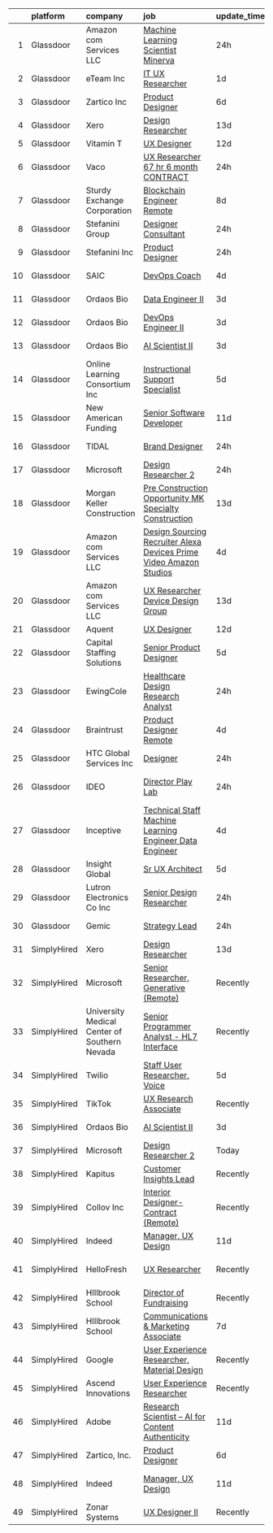 

|    | platform    | company                                      | job                                                                                                                                                                                                                                                                                                                                                                                                                                                                                                                                                                                                                                                                                                                                                                                                                                                                                                                                                                                                                                                                                                                                                                                                                                                                                                                                  | update_time   | location                  |
|---:|:------------|:---------------------------------------------|:-------------------------------------------------------------------------------------------------------------------------------------------------------------------------------------------------------------------------------------------------------------------------------------------------------------------------------------------------------------------------------------------------------------------------------------------------------------------------------------------------------------------------------------------------------------------------------------------------------------------------------------------------------------------------------------------------------------------------------------------------------------------------------------------------------------------------------------------------------------------------------------------------------------------------------------------------------------------------------------------------------------------------------------------------------------------------------------------------------------------------------------------------------------------------------------------------------------------------------------------------------------------------------------------------------------------------------------|:--------------|:--------------------------|
|  1 | Glassdoor   | Amazon com Services LLC                      | [Machine Learning Scientist  Minerva](https://www.glassdoor.com/partner/jobListing.htm?pos=126&ao=1136043&s=58&guid=00000180fa03d3e59e4cc2efc21eec48&src=GD_JOB_AD&t=SR&vt=w&cs=1_7e375783&cb=1653461996908&jobListingId=1007887659198&jrtk=3-0-1g3t07l0o38qh001-1g3t07l18kf2n800-72f20929e6efdf50-)                                                                                                                                                                                                                                                                                                                                                                                                                                                                                                                                                                                                                                                                                                                                                                                                                                                                                                                                                                                                                                 | 24h           | San Diego, CA             |
|  2 | Glassdoor   | eTeam Inc                                    | [IT   UX Researcher](https://www.glassdoor.com/partner/jobListing.htm?pos=122&ao=1136043&s=58&guid=00000180fa03d3e59e4cc2efc21eec48&src=GD_JOB_AD&t=SR&vt=w&cs=1_90b53a4b&cb=1653461996907&jobListingId=1007886431457&jrtk=3-0-1g3t07l0o38qh001-1g3t07l18kf2n800-328a608963bef237-)                                                                                                                                                                                                                                                                                                                                                                                                                                                                                                                                                                                                                                                                                                                                                                                                                                                                                                                                                                                                                                                  | 1d            | Seattle, WA               |
|  3 | Glassdoor   | Zartico  Inc                                 | [Product Designer](https://www.glassdoor.com/partner/jobListing.htm?pos=118&ao=1136043&s=58&guid=00000180fa03d3e59e4cc2efc21eec48&src=GD_JOB_AD&t=SR&vt=w&ea=1&cs=1_0bedfb78&cb=1653461996907&jobListingId=1007872465261&jrtk=3-0-1g3t07l0o38qh001-1g3t07l18kf2n800-b2b7c4b4c40f2c42-)                                                                                                                                                                                                                                                                                                                                                                                                                                                                                                                                                                                                                                                                                                                                                                                                                                                                                                                                                                                                                                               | 6d            | Remote                    |
|  4 | Glassdoor   | Xero                                         | [Design Researcher](https://www.glassdoor.com/partner/jobListing.htm?pos=102&ao=1110586&s=58&guid=00000180fa03d3e59e4cc2efc21eec48&src=GD_JOB_AD&t=SR&vt=w&cs=1_8794c5c6&cb=1653461996902&jobListingId=1007855674022&cpc=FA84DF7EA1EC2398&jrtk=3-0-1g3t07l0o38qh001-1g3t07l18kf2n800-9dabd3dbaa7aade9--6NYlbfkN0COvs0giDBQSZxCgxtGlP9F2rqb7f8qKMvTQKRfo9Z2aBBfdNwhT-PCbca6Tg6UbePGcD1BVCaGaoNJzTwB0W18THNvUP0BCphk4Q_HR4zPqpJ2ZIK6tSKZxhajglGwmj9j5Vyb6AVhH29dRGOW731lIbcDaAzBwjS2ngcnR7Cps3lRhrLqVr2Uox478cafZFmsek81Ap4bRRTOXGzlrLcgU3MnoBtacmmm6vCeGxI3rtsJ__pKTVX5r5p4NwrYSDPc_Td2SmJC2A5WhdAX_QkXEEW93ZMaoJxfu5FSYdu2lvqreLFWAtJMhR5DPnSjJGaQcudt-1URTlN_-WZYnocyadBas6qJUOycHifGzI7foXjgoqrKLUQFGvQTmcIquisQdnpdGrtNXhWEvxMRdYZ99J_8gz8JXIP17iRvts6gIgiobJc7pRYGZyPFeHdZVIHOBvQeWHa-URsAVGbq39rIvSdheOIlNf6NhHyYgWVV-iS3CCUvjbvN9OJHkgtTqz3SlpBSJpQetb7H6VFTjJ2N5_M2VLYeek-C0JisW-XzCaxxOtcizsanSYyUX14OulA%3D)                                                                                                                                                                                                                                                                                                                                                                                                                | 13d           | Remote                    |
|  5 | Glassdoor   | Vitamin T                                    | [UX Designer](https://www.glassdoor.com/partner/jobListing.htm?pos=111&ao=1110586&s=58&guid=00000180fa03d3e59e4cc2efc21eec48&src=GD_JOB_AD&t=SR&vt=w&cs=1_debc11aa&cb=1653461996903&jobListingId=1007857399012&cpc=F41FEAB56D215062&jrtk=3-0-1g3t07l0o38qh001-1g3t07l18kf2n800-bf8bd1381a59add7--6NYlbfkN0DMrcEu7yrtATojKJA7cEzGQ3FdRGWLh0CZQInL4ECGI6k5tN82kdM0OKoro5eXmjqQ_3-Yi1maB0QeAwX2cFM4-8r8NKeCAohsdn7mGEFa7Z1GG31ea3grfivr1qYsHIrTGw-sfhFTWpnMLYGyeere9DpYao-E63ANOPqmlYpGNo7s3De6ajZDiMlpUmUZ31j6saZWA4iOW70U_BgejgpCvRCW2a0jEl-CmU4ZfCulM9vEa1jt1L88FbO_W3vfx_qgmpJBi0ner_YY9TbbETC7wyqRX3IAchT08CsEU1ySE4aU_IiRyZvVFiRcP-LAJCUEFfsPRn1zj4mplm8O6tHbd9jdu33FElxQoSjH4OnfQePf2CxsRascToNy3NJjUVJRDAP9B1ltzLmf3ESQ_7OH4XmDGihDOji6aCZFPnJ2z5MaGn-x7xxuUYtrEguytfxdvv8aYPj0ysRaL1dMAWFP)                                                                                                                                                                                                                                                                                                                                                                                                                                                                                                                                    | 12d           | Remote                    |
|  6 | Glassdoor   | Vaco                                         | [UX Researcher   67 hr   6 month CONTRACT](https://www.glassdoor.com/partner/jobListing.htm?pos=105&ao=1110586&s=58&guid=00000180fa03d3e59e4cc2efc21eec48&src=GD_JOB_AD&t=SR&vt=w&ea=1&cs=1_2d952eef&cb=1653461996903&jobListingId=1007889852444&cpc=654405A9B1E0A9F5&jrtk=3-0-1g3t07l0o38qh001-1g3t07l18kf2n800-5afa0b3d8f8b7fb7--6NYlbfkN0D_sybMACCpf9B-677oK5j6rPldVB6BlrVvFjO_o-GJZbzuF-qh4PxErFUqfUsv_6tPM5FnFG1bSGGxWYftg2DDzYQs20-wDBlFWfrgG_Sua-is1fh9XSQcfq-iE1TFQaa2bA5fMtz9nO6YXATNBMnAfHje9JIQ6I5ey0c_Ow3P87YyZDdXGesMdPyZIK2GJaa32wdi_leB8PTdvpFmloOvAsAerTcZbRAXjxFby8G3qTy5Siz8gz845KJa8XtiNu946TOXWdo-OlBsqWsiMb2R083dEv0yCj6sGZMRJIlsYsKSK1KY9GwTGgp8P3JT58NsBjhIJiMF_H8u7puh95TycuxC5snMvU2SAdvFYgEwoadODMhtpv84oi0_AIk7l6SPmMP0WnvqqyoMzWQJuS5YRIuweLt0CYoWt0wIdIg5_w5ugTDdNQMP4xA6kaWSpdsiYbN5ilAYyLWmsol-Sd1fXeLMmRBB7ZjKwP7SqbzyV5ewa20-govPPez7Ds3aMfQegAPcXKIEZxQ-X5IugUHh4ssImssJjSQ%3D)                                                                                                                                                                                                                                                                                                                                                                                                                    | 24h           | Dallas, TX                |
|  7 | Glassdoor   | Sturdy Exchange Corporation                  | [Blockchain Engineer  Remote ](https://www.glassdoor.com/partner/jobListing.htm?pos=128&ao=1136043&s=58&guid=00000180fa03d3e59e4cc2efc21eec48&src=GD_JOB_AD&t=SR&vt=w&ea=1&cs=1_d2bfdacb&cb=1653461996908&jobListingId=1007867275386&jrtk=3-0-1g3t07l0o38qh001-1g3t07l18kf2n800-6d3b61b60a4f9bd4-)                                                                                                                                                                                                                                                                                                                                                                                                                                                                                                                                                                                                                                                                                                                                                                                                                                                                                                                                                                                                                                   | 8d            | Remote                    |
|  8 | Glassdoor   | Stefanini Group                              | [Designer Consultant](https://www.glassdoor.com/partner/jobListing.htm?pos=117&ao=1136043&s=58&guid=00000180fa03d3e59e4cc2efc21eec48&src=GD_JOB_AD&t=SR&vt=w&ea=1&cs=1_0c499eb6&cb=1653461996906&jobListingId=1007889675910&jrtk=3-0-1g3t07l0o38qh001-1g3t07l18kf2n800-cfef09c7df2dcdeb-)                                                                                                                                                                                                                                                                                                                                                                                                                                                                                                                                                                                                                                                                                                                                                                                                                                                                                                                                                                                                                                            | 24h           | Remote                    |
|  9 | Glassdoor   | Stefanini  Inc                               | [Product Designer](https://www.glassdoor.com/partner/jobListing.htm?pos=127&ao=1136043&s=58&guid=00000180fa03d3e59e4cc2efc21eec48&src=GD_JOB_AD&t=SR&vt=w&ea=1&cs=1_b23cf833&cb=1653461996908&jobListingId=1007890544709&jrtk=3-0-1g3t07l0o38qh001-1g3t07l18kf2n800-640649f03ce3bf6b-)                                                                                                                                                                                                                                                                                                                                                                                                                                                                                                                                                                                                                                                                                                                                                                                                                                                                                                                                                                                                                                               | 24h           | Dearborn, MI              |
| 10 | Glassdoor   | SAIC                                         | [DevOps Coach](https://www.glassdoor.com/partner/jobListing.htm?pos=103&ao=1110586&s=58&guid=00000180fa03d3e59e4cc2efc21eec48&src=GD_JOB_AD&t=SR&vt=w&cs=1_79bc764f&cb=1653461996902&jobListingId=1007878648216&cpc=14D5209370AEC984&jrtk=3-0-1g3t07l0o38qh001-1g3t07l18kf2n800-cdc7e45c15532b51--6NYlbfkN0AauYDK0PcpkAAwvqsYr42ytNXSoRmB0ySYhRIkJ-ozknMmzV10mP9D-ZXILu2789YY3xK8swiOAP87RGS35qfm35bV4QvAn4f8VwCPYfArv2UfbzTgWVE8pCzLn-hDK5dnBjYr2Fpjubi09gUKP3P75VZ8bN_hyk0TdIya8N3Oof83gbhQY3QKesj2dcJaqJ6yIvAJOqKMgrQxpK_ds-qJQ10hgtbNyBbYrM5btc0SwgH_mgv-ABecNPLVUGHxz5VW-316tGPdam1Yi4ghGYsEDgYkqowcLHdopEk8d9t0o1yE9k6LjebIYKWa4RS7eccoaSCk8bz9OdGoozLfp8KNr3HPd4Ym3lOwl-pn9VTwZO12czPLbDB5WXOL2IvJlzrc-GPskPngWyqJqNiQ2JKTMthHDocBqqMqS9J6Vqb0SCjsvok64sHJI4P3JhoEqAG3cINq7wOdwZIBKJ7GL52sEzUE78bS1ipC_Lzk6duNkt9MHLEI9-lbvINlylVvcLtua2_bLeSeIFLW9TFiKEsZiDlYNVRqKhqoUR4xykytkcprplkkeoliVIvezorCWDdz0NI9a_vQjwN1eemZVwIhXil43s9xV1rVBpEWmvbBS4Yvbobz8uz7deuFLwB0YcLC8mU4-g50EkE3WMmMBkrhOpisTmDYI2d948eTMPVdFavNKloPxzXHfgMxMYITazz4BEQCbhVyXnuEMOyK0kx22kcqVlZ459Pub-tg-mhmafpxvVK9ny3rkrF-rpn5x4qx9XrdonQis6lADgSQdcc19dVeiWQ8mwuXKyxfEKaRaeBSKos55oW3ZvxJrRZJ2pwhN56x693ejY3zhHTWRFTMFEwczNti8Sn7Dsw0nzvGI3l_OgWi5ctTlDe3FpwOwiOpD63GXLdXHZoSddzJdJgrKDE6MoxNuafJ1hQXut4kQ6I2z94lduIYjiN32Y9fz1c%3D)                     | 4d            | San Diego, CA             |
| 11 | Glassdoor   | Ordaos Bio                                   | [Data Engineer II](https://www.glassdoor.com/partner/jobListing.htm?pos=104&ao=1110586&s=58&guid=00000180fa03d3e59e4cc2efc21eec48&src=GD_JOB_AD&t=SR&vt=w&cs=1_48f43c93&cb=1653461996902&jobListingId=1007881367833&cpc=3DB599BF2F4828F0&jrtk=3-0-1g3t07l0o38qh001-1g3t07l18kf2n800-c62a02410510c7f3--6NYlbfkN0DG4ntHtB_rMsnfhgmnSvK2brktLme1L4SiDeJjQ-izrVOLqRJ5-yjEwoYGp-nj3bU03tSGWcQbx1QRG1Xuhy_ThbekGw4tGr4Qacc06uBf4suutqLvGViX8nU6GnZTzkDvyfXyQ4JqZ-hxLsJz9AlbH-91pxkQE6tcXbp_EspQnLCd1F_rdak4aemaJZ1kuFySvKFwib3vsXmB0EeJ_v-LFgDpkTpJ2klmqJu2HD3Py4efHyHqhc5iEfoYZYk03yCYd9b4eYNTSyBUFIbXyU93Wt3mr8ML2TfmjB5ZM75_ieWRQKWPh6T0uyOtMb6Nv4VIuYRuLMkFIBIU-dJ1C892YIQy0GVobDtPRYuSNA54Ci_kzpfcbLm-iXic2AL9V2HKAG6jtJEJyJ5vbhF17nTxnVGCei1SkLayhXWke_ugjVh3dGxA_ijCtMDOwGKa9nIN9_pb8cF8fIgNQUxwZ6-wOL99QG5_mOoYO06GqP-CDE8nYm7MTiN4ccZ9lzCaeyudiPBeK7ZUtpXnUT3d5HmoFaj57f6_3WFiid-uoWTrsy55DY5VYDH6mpZvtFffwTgqeWsa-3UA3upmxD2l1dYdDz6xsu0rs9vN1iP5Gn4RXldPJn28hAJWuZG207aNE7H9qzRdNWVadHB8lv5ubMLU9F_-hmZ-Z_HQCj9DM5ToPVOJb-CgBjoH4v5TH_KsI_PePhrwczsaP3SxYJFq7z55JG3Cn1Ofs3IdyaU8iT9Hx1Gb6BioyD9hlQDR02QFVp9-tmF1zPgb9rTmziIIqdO05QhckoOH3cBffBp7BHTVYpqu2f91W2ni17bK-I7osKaCAob-tJPodi3gT-ztYNobMlsdkH_ir0AjOWTTMwwztWuyygVRB_QIlrSy0Bd-fbY9VqdAsea9OkpUiA6mq69TM-xvXIHExSQiYiuPUYs3yUi8CqnNR_TUeQkjgpNMiMvF3Gc6CPdGrQ%3D%3D)   | 3d            | New York, NY              |
| 12 | Glassdoor   | Ordaos Bio                                   | [DevOps Engineer II](https://www.glassdoor.com/partner/jobListing.htm?pos=107&ao=1110586&s=58&guid=00000180fa03d3e59e4cc2efc21eec48&src=GD_JOB_AD&t=SR&vt=w&cs=1_482f4c2e&cb=1653461996903&jobListingId=1007881304475&cpc=6FC5BA77C9A4CD78&jrtk=3-0-1g3t07l0o38qh001-1g3t07l18kf2n800-336f48919893bbff--6NYlbfkN0DG4ntHtB_rMsnfhgmnSvK2brktLme1L4SiDeJjQ-izrVOLqRJ5-yjEwoYGp-nj3bU03tSGWcQbx5esdaiPq3Pu6dmOvZKtAdUHdHnjOQXWifv9_AtbO26hTGioWKa43sUIA3G2QbunJUxQQQNUdGMeJxSH5iT_tpeCnglYseFZRhN3asuOmBc0rLldL5V4ezkxODcOkWalmO2Hpqvkzfgszmsi_fY2Oq9jEIQ5zm37tfA06uOJBAvv7c_zsaxLIYZOR7tkvUL6VR6Lf0w9OLmXklsk_PYKoBc1BKmvd4bmSQBh24tfTxbPumFqI9OteMDOCilfCc3uycu6_ZYLSFjtW0LEt5xXW_wbXK2ZgvjEq4IsNUA7EjWS3hrF3UtkDC-GrgjU2qZ5i2EJM9Uzyq_rrm-01Nsr31SlLYe2nyZscC7EmGoEU38OuXnKXu8SXa_uxSqr-jZ6yFNpOIs0n8j6XyoKXVPkIQ8QM_yugPaMIApYjU_gJQzJcjMkYNAohuaGLDLUCcw-_U-5nucxsjfKkjC4aAVxldyjgCoE1wJ-Y6mjwhDseZDZgsZKWlvjCc1il3Y8Jy6pGXULdo4CtloaIPBVNu-pNNhWskLHkGHnrfO7a3Nk7u8seCr385IZ31HCPToiQiap9bRBjDiICAJOl_ZzoacgU6TaUgEUNWrHs7GDPVSz4wsCKD-pfHS9sNZ2F2DqAk7PHIZa6w4cY2q2-XKmEYHmSxbbHSA3Leq3JOR2N5f0-tMkLK1U1ivbuZ-DGEyPi-vlqhDQC4Sb_-_MRAG_5LrWmCRcOLJMho9CZCNiT21IfZ5PqN288WP27On2wYkcq42ZhNew92NKlHxIha6oGHUVXQ9qpDcX0dCWLL8yJiLQowHxsQSJVEDsDK8g_brN3Sx9thrIDkkKu5I0oTUxwIRJKVAwK0ueBJnT0V3KxLjYv_Vx8vuuzpXqUzPEP7ltjU6Zuw%3D%3D) | 3d            | New York, NY              |
| 13 | Glassdoor   | Ordaos Bio                                   | [AI Scientist II](https://www.glassdoor.com/partner/jobListing.htm?pos=101&ao=1110586&s=58&guid=00000180fa03d3e59e4cc2efc21eec48&src=GD_JOB_AD&t=SR&vt=w&cs=1_27232f6b&cb=1653461996902&jobListingId=1007881367849&cpc=FAE5E775D180B2FB&jrtk=3-0-1g3t07l0o38qh001-1g3t07l18kf2n800-b0b14740b0280c5a--6NYlbfkN0DG4ntHtB_rMsnfhgmnSvK2brktLme1L4SiDeJjQ-izrVOLqRJ5-yjEwoYGp-nj3bU03tSGWcQbx1t2NUbnNj_wO0Lc63cPpx2_IgAs6u112XuxdDwfN2BRxOZ6mnse9552stZs0leFm69WlvXVOSKtOUHKAAEx-zPUD9hJayljOfx-ti-d-NCNigg0DBivN4UwhjExnrxTiVtAM0Y7FYlclB9H9Z-e6KNBTCc2dl-kxjzbW4fvzPAE5Ub5VrOJ_aT17kCywXdluKHegZSANgJokbVWB6zdL207sBqu4qTeSIYIPeTGv9ZmL376Mi6hk4Kz6SReYkI8uvwfzBkuP7t3__QZ7NUtNK9NYib53pP6hu28ym6AZk43vjsIffyEqGNKr2JN8pe38xg0Y8ylhJ6ugIaOLQ_FqrPsEwdNZ9Qx_6BaSDCjd6LVUa6Jp0d4r4v1vFVHAINOONCAEad5gSdMNGVDgYbVUX-RyEIcj88BUr6_3LkLP25cJsiDDRQAQlnCNIAQluJMtSYDav9SkIndiApBxqRZMioEL45hQAV1a6JMDQZBCZz0I56iCnKXxSy-KqeMxVlvD2NIJuApEjK_Edh8JaUJtx9vaU8k1MbtXM2CH0njAXhV4_vijb_MQAs_DPdgBpSsPIxa20984xvfgoRc_CySGn_1OJ6VX0Gn2uq-UacInm6nqil5eCcp1uXM44fbh9WETOdCQclnZvcD97fhsE3NMZUATXNc4B2SYtcEcwXA6mw4gmUKkpxu8pwmVce6VY8MZnaW-wZABtTjXPLGDXimLw7IG34U7xi2Jfbj8FeC__cJ5Ig31ZQ710UoCrgTYIOsnnuyLchN6ircAeWdTutGnDjxPsRkyA8ySjedOGNvzG1yCz9hnMvddTMW16CYPHnsw5xpC-sAZchWQJdAskQRvrxK6eYwN8W0vt5PWP3XMoNh2t-TW02ba51qgeKqlW0BCA%3D%3D)    | 3d            | New York, NY              |
| 14 | Glassdoor   | Online Learning Consortium Inc               | [Instructional Support Specialist](https://www.glassdoor.com/partner/jobListing.htm?pos=125&ao=1136043&s=58&guid=00000180fa03d3e59e4cc2efc21eec48&src=GD_JOB_AD&t=SR&vt=w&ea=1&cs=1_92d79647&cb=1653461996908&jobListingId=1007877401907&jrtk=3-0-1g3t07l0o38qh001-1g3t07l18kf2n800-1306636d9b9718f4-)                                                                                                                                                                                                                                                                                                                                                                                                                                                                                                                                                                                                                                                                                                                                                                                                                                                                                                                                                                                                                               | 5d            | Boston, MA                |
| 15 | Glassdoor   | New American Funding                         | [Senior Software Developer](https://www.glassdoor.com/partner/jobListing.htm?pos=106&ao=1110586&s=58&guid=00000180fa03d3e59e4cc2efc21eec48&src=GD_JOB_AD&t=SR&vt=w&ea=1&cs=1_d00d81d9&cb=1653461996903&jobListingId=1007861522615&cpc=4F748F1840550ABC&jrtk=3-0-1g3t07l0o38qh001-1g3t07l18kf2n800-7b5c1252d27dde0a--6NYlbfkN0C2BFb7Ub2YUp4strrym9V3pWtjyRKtgHKt_kMzkewmGGJEved23y_kY-GSZp2akmOZcjDvAP9vk4Me8OO2WjqZcOObTkyzQraxk6nTjjejkpMoMGnZ8vH86drutKxQjfYcU7ni8McWHYy8CYIyF7wfiF_DrTPUr7IzRBlg0T1fZBbKDhsX1uLcDF4ZXPBf9fvUk22hj5Iz5yjiH-1vqxvX1PgoanJQNGnZIBWbc1ozxSCrAoxtAhNl2Vecslt31Dai6NTq8ODmygqr6-9iqn451c63fAFCVPqjawXY288-6WKd4gYNCDTExpEM4NQJHV0KmJgPS3erv8vhdza9SMPUVKDEjD7nN-A4uRKAX61TAlIbtxHHGTnN3oelcGx6_y7J5Qb9YKPCmxe5QQBhuAGxewGAhl6aNHwBG1OALQ8PgFg2VTNn2L_S0oe2CwnMNlqQist0KQ9rlRT4eMuitHV4eOKBX5sAwVz7etvgJVSBvZ8EiyN5jIqn7XOjYiCNG-bk6vWu78Py2g%3D%3D)                                                                                                                                                                                                                                                                                                                                                                                                                                                     | 11d           | Remote                    |
| 16 | Glassdoor   | TIDAL                                        | [Brand Designer](https://www.glassdoor.com/partner/jobListing.htm?pos=113&ao=1136043&s=58&guid=00000180fa03d3e59e4cc2efc21eec48&src=GD_JOB_AD&t=SR&vt=w&cs=1_92fdec41&cb=1653461996905&jobListingId=1007891097548&jrtk=3-0-1g3t07l0o38qh001-1g3t07l18kf2n800-d0b78174f30ae43e-)                                                                                                                                                                                                                                                                                                                                                                                                                                                                                                                                                                                                                                                                                                                                                                                                                                                                                                                                                                                                                                                      | 24h           | New York, NY              |
| 17 | Glassdoor   | Microsoft                                    | [Design Researcher 2](https://www.glassdoor.com/partner/jobListing.htm?pos=121&ao=1136043&s=58&guid=00000180fa03d3e59e4cc2efc21eec48&src=GD_JOB_AD&t=SR&vt=w&cs=1_221c3382&cb=1653461996907&jobListingId=1007889586392&jrtk=3-0-1g3t07l0o38qh001-1g3t07l18kf2n800-ce207c768f002541-)                                                                                                                                                                                                                                                                                                                                                                                                                                                                                                                                                                                                                                                                                                                                                                                                                                                                                                                                                                                                                                                 | 24h           | Redmond, WA               |
| 18 | Glassdoor   | Morgan Keller Construction                   | [Pre Construction Opportunity   MK Specialty Construction](https://www.glassdoor.com/partner/jobListing.htm?pos=110&ao=1110586&s=58&guid=00000180fa03d3e59e4cc2efc21eec48&src=GD_JOB_AD&t=SR&vt=w&cs=1_bf883a26&cb=1653461996903&jobListingId=1007853620776&cpc=9C2286EA3771AAF6&jrtk=3-0-1g3t07l0o38qh001-1g3t07l18kf2n800-c1e3be7f7c91737e--6NYlbfkN0D0ff9e8Lfwlpl5zGbQmpn59AL71QmFd7VKOAnfyjZzp5sdngV8WPgYe0dov1m7Y2nGbebeLY7ywoL1uQU1W_r54MMNEc5bThphBN4WNC3kT1Cnjm8-tCLsKb930J0yMb7zeW4vgeHB-nzlYCGEhzgAFVyEeiYYonDhe5o1e_0oTXEvOq90dLlNl8FnoaD20Y53057z8BMsT_OwtF1V0_1xcku7J_jOCrLBydtcTOrJr9V8FFXjdFS4xEubYDiJroaIYJT4mv97Iip7AL_z0TMfirjHiaGx8izJ4p_cDuNbd4VOOgqB-FBPlAeh1GbTKbJexv-s-ZBqbwXMYd3-43h6zw8QEhEbfhLvZX8OZeJ9Nguk8M37QA80ZFXgo-kVWcziZsSrH6sii1mVgQzcNNESJV13VmMgjfloqpdm_xHYIDXFHIK47XjNZ9-gGfzdV_lud_gNNH3izivuXl9rR2Umzz1dNUIePPM%3D)                                                                                                                                                                                                                                                                                                                                                                                                                                                                         | 13d           | Frederick, MD             |
| 19 | Glassdoor   | Amazon com Services LLC                      | [Design Sourcing Recruiter  Alexa  Devices  Prime Video   Amazon Studios](https://www.glassdoor.com/partner/jobListing.htm?pos=123&ao=1136043&s=58&guid=00000180fa03d3e59e4cc2efc21eec48&src=GD_JOB_AD&t=SR&vt=w&cs=1_f55623ac&cb=1653461996907&jobListingId=1007880315965&jrtk=3-0-1g3t07l0o38qh001-1g3t07l18kf2n800-3307406de26018d9-)                                                                                                                                                                                                                                                                                                                                                                                                                                                                                                                                                                                                                                                                                                                                                                                                                                                                                                                                                                                             | 4d            | California                |
| 20 | Glassdoor   | Amazon com Services LLC                      | [UX Researcher  Device Design Group](https://www.glassdoor.com/partner/jobListing.htm?pos=120&ao=1136043&s=58&guid=00000180fa03d3e59e4cc2efc21eec48&src=GD_JOB_AD&t=SR&vt=w&cs=1_0283c675&cb=1653461996907&jobListingId=1007854917118&jrtk=3-0-1g3t07l0o38qh001-1g3t07l18kf2n800-c5b11d3856f07c52-)                                                                                                                                                                                                                                                                                                                                                                                                                                                                                                                                                                                                                                                                                                                                                                                                                                                                                                                                                                                                                                  | 13d           | New York, NY              |
| 21 | Glassdoor   | Aquent                                       | [UX Designer](https://www.glassdoor.com/partner/jobListing.htm?pos=108&ao=1110586&s=58&guid=00000180fa03d3e59e4cc2efc21eec48&src=GD_JOB_AD&t=SR&vt=w&cs=1_469254fd&cb=1653461996903&jobListingId=1007857487971&cpc=451933188B21919D&jrtk=3-0-1g3t07l0o38qh001-1g3t07l18kf2n800-28f134c03d731754--6NYlbfkN0DMrcEu7yrtATojKJA7cEzGQ3FdRGWLh0CZQInL4ECGI9gD0Wolx9R2EDT7B77c2cTNhinhq0OIr1D8CgVA-Gt0dK3wq1uL1WYvxEyC0OA3KCT14MbekDVCQPQiuslluGc0xd0QXC8mNxHhzxHK2r593ekk4G_hxCytez0RpDtmINrbbT75RfEGx83-1BM8Zn57D68zI9711JdAgRNeOHy9baHC5-XeYjD7n-3E6mEIVZkTewq4sAwYg2E6z4VFl7igP6u-rMm7EEJee2baXvpm4REJJK8iNzxuRFO7BCnEuOAWSBG09mfSVcQlDPxfbv5DSkxM9XWBOiWV13VdH1ymc9RTETQNKVghuVSJEAqxlECuG372HQT_WEpzQgBQqJl5QFPtQsdUzlxZqhz2KEswjqs_G3nYjaADCUNPEVRmD2PXtCiVGl04Z8Cpui2t1-rSSPC-Q89m3Q%3D%3D)                                                                                                                                                                                                                                                                                                                                                                                                                                                                                                                                        | 12d           | Remote                    |
| 22 | Glassdoor   | Capital Staffing Solutions                   | [Senior Product Designer](https://www.glassdoor.com/partner/jobListing.htm?pos=109&ao=1110586&s=58&guid=00000180fa03d3e59e4cc2efc21eec48&src=GD_JOB_AD&t=SR&vt=w&ea=1&cs=1_df242ad5&cb=1653461996904&jobListingId=1007876680978&cpc=AC285F3A3ECA6BB0&jrtk=3-0-1g3t07l0o38qh001-1g3t07l18kf2n800-a7467cedec726b7b--6NYlbfkN0AHXq2vAVwR3IH7wgnTMdWCa3HguypIXx0DFudX-u0zu6XSU0N9gDGCMsnO9yvyAfPKB_2112q2V_a6pc8ufk1EJ6xkRmq2iyieZImMcAdkuIOojLatQJc9Fa7KCayEAELzo-HW0I29fKAV0qcCWoOfaQeToSvVOhNvmu0qW6XqE_t7-KrUnGlKobSks8lx9X0aAUM4sCnrqFeDYVDgYs7sTE50T1DK2gRw22QZYhEXj1c_u06AKdxreGPdafwmU2Fqx7moRGgJnaYw17Kp7J1Sojz9MxmR4BCpdwYLrxHpnlKMmvolB8UKARNkY5jDYA6Gv5XrwjWQr9aaB5hV3ZrFYocCbU4FbOTzwFLEgeU9m4DDFfVVHIQSIu_Ru1coIj1R0pCFz1-6zOF52nLr6EcW--CtFpx9Bb3WlwCSDC_3zyJgafkUhlMe8vDBsYcXOozxAVeNwlbI2UpAACSIIWayJJi9BVT8mDZZz4nVvzv-sU86nxh_0ZbUSwZY0_LIgj6fXm_8m6X92g%3D%3D)                                                                                                                                                                                                                                                                                                                                                                                                                                                       | 5d            | Remote                    |
| 23 | Glassdoor   | EwingCole                                    | [Healthcare Design Research Analyst](https://www.glassdoor.com/partner/jobListing.htm?pos=116&ao=1136043&s=58&guid=00000180fa03d3e59e4cc2efc21eec48&src=GD_JOB_AD&t=SR&vt=w&cs=1_cca498fd&cb=1653461996906&jobListingId=1007889871166&jrtk=3-0-1g3t07l0o38qh001-1g3t07l18kf2n800-0b41d4c9c490c6b5-)                                                                                                                                                                                                                                                                                                                                                                                                                                                                                                                                                                                                                                                                                                                                                                                                                                                                                                                                                                                                                                  | 24h           | Raleigh, NC               |
| 24 | Glassdoor   | Braintrust                                   | [Product Designer  Remote ](https://www.glassdoor.com/partner/jobListing.htm?pos=130&ao=1136043&s=58&guid=00000180fa03d3e59e4cc2efc21eec48&src=GD_JOB_AD&t=SR&vt=w&cs=1_92479796&cb=1653461996910&jobListingId=1007880282198&jrtk=3-0-1g3t07l0o38qh001-1g3t07l18kf2n800-5fbd87a50431955c-)                                                                                                                                                                                                                                                                                                                                                                                                                                                                                                                                                                                                                                                                                                                                                                                                                                                                                                                                                                                                                                           | 4d            | San Francisco, CA         |
| 25 | Glassdoor   | HTC Global Services  Inc                     | [Designer](https://www.glassdoor.com/partner/jobListing.htm?pos=129&ao=1136043&s=58&guid=00000180fa03d3e59e4cc2efc21eec48&src=GD_JOB_AD&t=SR&vt=w&cs=1_36c9d5af&cb=1653461996908&jobListingId=1007890179229&jrtk=3-0-1g3t07l0o38qh001-1g3t07l18kf2n800-a3495020387db68d-)                                                                                                                                                                                                                                                                                                                                                                                                                                                                                                                                                                                                                                                                                                                                                                                                                                                                                                                                                                                                                                                            | 24h           | Dearborn, MI              |
| 26 | Glassdoor   | IDEO                                         | [Director  Play Lab](https://www.glassdoor.com/partner/jobListing.htm?pos=114&ao=1136043&s=58&guid=00000180fa03d3e59e4cc2efc21eec48&src=GD_JOB_AD&t=SR&vt=w&cs=1_850331aa&cb=1653461996906&jobListingId=1007890514386&jrtk=3-0-1g3t07l0o38qh001-1g3t07l18kf2n800-c61b506aa1219931-)                                                                                                                                                                                                                                                                                                                                                                                                                                                                                                                                                                                                                                                                                                                                                                                                                                                                                                                                                                                                                                                  | 24h           | San Francisco, CA         |
| 27 | Glassdoor   | Inceptive                                    | [Technical Staff   Machine Learning Engineer   Data Engineer](https://www.glassdoor.com/partner/jobListing.htm?pos=119&ao=1136043&s=58&guid=00000180fa03d3e59e4cc2efc21eec48&src=GD_JOB_AD&t=SR&vt=w&ea=1&cs=1_11364013&cb=1653461996907&jobListingId=1007879798626&jrtk=3-0-1g3t07l0o38qh001-1g3t07l18kf2n800-df5bd3d392a6c30c-)                                                                                                                                                                                                                                                                                                                                                                                                                                                                                                                                                                                                                                                                                                                                                                                                                                                                                                                                                                                                    | 4d            | Remote                    |
| 28 | Glassdoor   | Insight Global                               | [Sr  UX Architect](https://www.glassdoor.com/partner/jobListing.htm?pos=112&ao=1110586&s=58&guid=00000180fa03d3e59e4cc2efc21eec48&src=GD_JOB_AD&t=SR&vt=w&ea=1&cs=1_5b2e2837&cb=1653461996906&jobListingId=1007876995523&cpc=8795CF9063CD573D&jrtk=3-0-1g3t07l0o38qh001-1g3t07l18kf2n800-1409bbab193961ac--6NYlbfkN0BKkHZu3wF05EeDimN_p6sYpKCMArvwa95YdH7UpkaBCi52Bcb3JNt3QpXU1JGZrLRy3dcyqkoXbgYbbq0n0S8RsLdW_ox1SnJXlVbHUpuMv8logrhLo6vudjFt6jWNG6BvMcVtphsOifu1jZto83FF-xNsTJS5SufCfG5_KiFPs9ZVmyXDVLNGDHVD91-ZgMKdBuSDVAOnWyx_ETumAcPUvT0MiEhRTmW7A1vb5ddvIqczzANIXsn8lxodwsxj8ITLOuu63VVec_pnkMob4Y7vn71qlCTmcKv_4uo6exQscDGjqC58z4ZStfNQ0qMB_K7Zn7kDtP7jOQl4bTv-15lOU3jVo8OcubFZQ9YnZ3j2o0MLndHd8ZIiJMtCZ8VMWMURSadb0SfzCOeT8m6SC0hJ4SDJWRnmnTHAVvGTLBJwlQr2yvpA8NID7gMpUHukIDgMp9N_aiNp9Rj0gZysrHbbY1_W7zYZ6QDMo63HxrfzsIdf9kjwvqNELmJeWTlkGCs%3D)                                                                                                                                                                                                                                                                                                                                                                                                                                                                            | 5d            | Atlanta, GA               |
| 29 | Glassdoor   | Lutron Electronics Co   Inc                  | [Senior Design Researcher](https://www.glassdoor.com/partner/jobListing.htm?pos=115&ao=1136043&s=58&guid=00000180fa03d3e59e4cc2efc21eec48&src=GD_JOB_AD&t=SR&vt=w&cs=1_27df1e87&cb=1653461996906&jobListingId=1007887951258&jrtk=3-0-1g3t07l0o38qh001-1g3t07l18kf2n800-f3dfacf012b803bd-)                                                                                                                                                                                                                                                                                                                                                                                                                                                                                                                                                                                                                                                                                                                                                                                                                                                                                                                                                                                                                                            | 24h           | Coopersburg, PA           |
| 30 | Glassdoor   | Gemic                                        | [Strategy Lead](https://www.glassdoor.com/partner/jobListing.htm?pos=124&ao=1136043&s=58&guid=00000180fa03d3e59e4cc2efc21eec48&src=GD_JOB_AD&t=SR&vt=w&ea=1&cs=1_4cd51689&cb=1653461996908&jobListingId=1007890734116&jrtk=3-0-1g3t07l0o38qh001-1g3t07l18kf2n800-ca5160b6144aadb7-)                                                                                                                                                                                                                                                                                                                                                                                                                                                                                                                                                                                                                                                                                                                                                                                                                                                                                                                                                                                                                                                  | 24h           | New York State            |
| 31 | SimplyHired | Xero                                         | [Design Researcher](https://www.simplyhired.com/job/V9UpsPonWb8SBtc-l3FoMqy0bsZbZ12e10LapOMoKuyUhFDYCADVUQ?q=generative+design)                                                                                                                                                                                                                                                                                                                                                                                                                                                                                                                                                                                                                                                                                                                                                                                                                                                                                                                                                                                                                                                                                                                                                                                                      | 13d           | Remote                    |
| 32 | SimplyHired | Microsoft                                    | [Senior Researcher, Generative (Remote)](https://www.simplyhired.com/job/N8_2Y_TBz7r2NNi-cIfpYA8YCN05ji2g7apMfApI9Lyp0i8O8aJ_iQ?q=generative+design)                                                                                                                                                                                                                                                                                                                                                                                                                                                                                                                                                                                                                                                                                                                                                                                                                                                                                                                                                                                                                                                                                                                                                                                 | Recently      | Atlanta, GA               |
| 33 | SimplyHired | University Medical Center of Southern Nevada | [Senior Programmer Analyst - HL7 Interface](https://www.simplyhired.com/job/M_ovQGtbV9PrAINJP9DhbCjCIqhBclTiONFFUMpBzc_ek0m7u1saLg?q=generative+design)                                                                                                                                                                                                                                                                                                                                                                                                                                                                                                                                                                                                                                                                                                                                                                                                                                                                                                                                                                                                                                                                                                                                                                              | Recently      | Nashville, TN             |
| 34 | SimplyHired | Twilio                                       | [Staff User Researcher, Voice](https://www.simplyhired.com/job/Xw1YdBm6FhXLY0KSdl3X-5Ix3QNINxwArXqnc5s5kK_6QSAV9Ae57g?q=generative+design)                                                                                                                                                                                                                                                                                                                                                                                                                                                                                                                                                                                                                                                                                                                                                                                                                                                                                                                                                                                                                                                                                                                                                                                           | 5d            | Denver, CO                |
| 35 | SimplyHired | TikTok                                       | [UX Research Associate](https://www.simplyhired.com/job/AmU_zWVICJNkumnjYK_swoZuHnXXvjvl0FHh2LWAFySg0y_GTO5rng?q=generative+design)                                                                                                                                                                                                                                                                                                                                                                                                                                                                                                                                                                                                                                                                                                                                                                                                                                                                                                                                                                                                                                                                                                                                                                                                  | Recently      | Los Angeles, CA           |
| 36 | SimplyHired | Ordaos Bio                                   | [AI Scientist II](https://www.simplyhired.com/job/HX7WpkfG8aZV-bgkg18BGkqJPk4TMNOWXCpc5Va6Kyhzns297rT_KQ?q=generative+design)                                                                                                                                                                                                                                                                                                                                                                                                                                                                                                                                                                                                                                                                                                                                                                                                                                                                                                                                                                                                                                                                                                                                                                                                        | 3d            | New York, NY              |
| 37 | SimplyHired | Microsoft                                    | [Design Researcher 2](https://www.simplyhired.com/job/dxrr4sBovYdGlm_CFXjc-9bNXY0l9zaUcpZwPqGfjyVs3zEQMwUvZw?q=generative+design)                                                                                                                                                                                                                                                                                                                                                                                                                                                                                                                                                                                                                                                                                                                                                                                                                                                                                                                                                                                                                                                                                                                                                                                                    | Today         | Redmond, WA               |
| 38 | SimplyHired | Kapitus                                      | [Customer Insights Lead](https://www.simplyhired.com/job/bTieZCcw7msHC_A8ttJKWPBlviFTrgfq3XZ_HAuzqAIetM_5TSsIog?q=generative+design)                                                                                                                                                                                                                                                                                                                                                                                                                                                                                                                                                                                                                                                                                                                                                                                                                                                                                                                                                                                                                                                                                                                                                                                                 | Recently      | Remote                    |
| 39 | SimplyHired | Collov Inc                                   | [Interior Designer-Contract (Remote)](https://www.simplyhired.com/job/ODkJZq8fQZfuYGmeu9gQmamyckSD-SUdn6jrD37JEK-yXbOyzctpXA?q=generative+design)                                                                                                                                                                                                                                                                                                                                                                                                                                                                                                                                                                                                                                                                                                                                                                                                                                                                                                                                                                                                                                                                                                                                                                                    | Recently      | Remote                    |
| 40 | SimplyHired | Indeed                                       | [Manager, UX Design](https://www.simplyhired.com/job/to3spEYsdj0YX6-0lvslE3sR84JlByylOIX8nU0h93KyJNxPY22Zag?q=generative+design)                                                                                                                                                                                                                                                                                                                                                                                                                                                                                                                                                                                                                                                                                                                                                                                                                                                                                                                                                                                                                                                                                                                                                                                                     | 11d           | United States             |
| 41 | SimplyHired | HelloFresh                                   | [UX Researcher](https://www.simplyhired.com/job/n77UxXPSb4BB4AzcD1T7Bdjo3mWCuNpbgZeURMtmnibk7Q27PTjNhA?q=generative+design)                                                                                                                                                                                                                                                                                                                                                                                                                                                                                                                                                                                                                                                                                                                                                                                                                                                                                                                                                                                                                                                                                                                                                                                                          | Recently      | Boulder, CO +2 locations  |
| 42 | SimplyHired | HIllbrook School                             | [Director of Fundraising](https://www.simplyhired.com/job/ENKUisqEPyXa1cUA81a4-YhdtzebfyE0gA8nVSY6VQ4HA2qzcaOKGg?q=generative+design)                                                                                                                                                                                                                                                                                                                                                                                                                                                                                                                                                                                                                                                                                                                                                                                                                                                                                                                                                                                                                                                                                                                                                                                                | Recently      | Los Gatos, CA             |
| 43 | SimplyHired | HIllbrook School                             | [Communications & Marketing Associate](https://www.simplyhired.com/job/2MBebvIOj_Hp5gq3FFNayjvwoxn4Pb440_8DT_CXG_1WV2F-P3BN4Q?q=generative+design)                                                                                                                                                                                                                                                                                                                                                                                                                                                                                                                                                                                                                                                                                                                                                                                                                                                                                                                                                                                                                                                                                                                                                                                   | 7d            | Los Gatos, CA             |
| 44 | SimplyHired | Google                                       | [User Experience Researcher, Material Design](https://www.simplyhired.com/job/ArVykDMulQk39nZGCUuDK1lJfik1g7ADZ3T_pjyky7YsNkP6WaYxiw?q=generative+design)                                                                                                                                                                                                                                                                                                                                                                                                                                                                                                                                                                                                                                                                                                                                                                                                                                                                                                                                                                                                                                                                                                                                                                            | Recently      | New York, NY              |
| 45 | SimplyHired | Ascend Innovations                           | [User Experience Researcher](https://www.simplyhired.com/job/uduyaRS3r3uRRnxlGfL7ftWQ_pRZejO2um1cZRY4qvXCtu0QbUSQQw?q=generative+design)                                                                                                                                                                                                                                                                                                                                                                                                                                                                                                                                                                                                                                                                                                                                                                                                                                                                                                                                                                                                                                                                                                                                                                                             | Recently      | Remote                    |
| 46 | SimplyHired | Adobe                                        | [Research Scientist – AI for Content Authenticity](https://www.simplyhired.com/job/sHB9V-ER0zPVYgbqHVudXt99S-g9K09ZGD1KyeFfKQG5rn1JaTWF8Q?q=generative+design)                                                                                                                                                                                                                                                                                                                                                                                                                                                                                                                                                                                                                                                                                                                                                                                                                                                                                                                                                                                                                                                                                                                                                                       | 11d           | San Jose, CA              |
| 47 | SimplyHired | Zartico, Inc.                                | [Product Designer](https://www.simplyhired.com/job/AvkylNGa_FTWwzDheU-xbU3PC5c2lQt485zSSNtwwzBQ_MAFGKFPgw?q=generative+design)                                                                                                                                                                                                                                                                                                                                                                                                                                                                                                                                                                                                                                                                                                                                                                                                                                                                                                                                                                                                                                                                                                                                                                                                       | 6d            | Remote                    |
| 48 | SimplyHired | Indeed                                       | [Manager, UX Design](https://www.simplyhired.com/job/to3spEYsdj0YX6-0lvslE3sR84JlByylOIX8nU0h93KyJNxPY22Zag?q=generative+design)                                                                                                                                                                                                                                                                                                                                                                                                                                                                                                                                                                                                                                                                                                                                                                                                                                                                                                                                                                                                                                                                                                                                                                                                     | 11d           | United States +1 location |
| 49 | SimplyHired | Zonar Systems                                | [UX Designer II](https://www.simplyhired.com/job/T_6SbNfXD9l6PlLnkufxctSL3x4SLD_O-sO-t-_MyxCOgDqMHz4JiA?q=generative+design)                                                                                                                                                                                                                                                                                                                                                                                                                                                                                                                                                                                                                                                                                                                                                                                                                                                                                                                                                                                                                                                                                                                                                                                                         | Recently      | Remote                    |